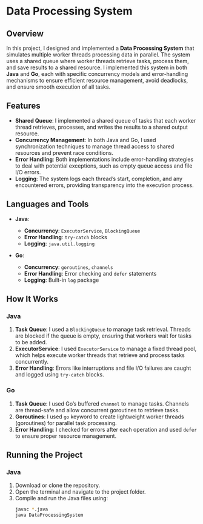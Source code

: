 # Data Processing System

## Overview

In this project, I designed and implemented a **Data Processing System** that simulates multiple worker threads processing data in parallel. The system uses a shared queue where worker threads retrieve tasks, process them, and save results to a shared resource. I implemented this system in both **Java** and **Go**, each with specific concurrency models and error-handling mechanisms to ensure efficient resource management, avoid deadlocks, and ensure smooth execution of all tasks.

## Features

- **Shared Queue**: I implemented a shared queue of tasks that each worker thread retrieves, processes, and writes the results to a shared output resource.
- **Concurrency Management**: In both Java and Go, I used synchronization techniques to manage thread access to shared resources and prevent race conditions.
- **Error Handling**: Both implementations include error-handling strategies to deal with potential exceptions, such as empty queue access and file I/O errors.
- **Logging**: The system logs each thread’s start, completion, and any encountered errors, providing transparency into the execution process.

## Languages and Tools

- **Java**:
  - **Concurrency**: `ExecutorService`, `BlockingQueue`
  - **Error Handling**: `try-catch` blocks
  - **Logging**: `java.util.logging`
  
- **Go**:
  - **Concurrency**: `goroutines`, `channels`
  - **Error Handling**: Error checking and `defer` statements
  - **Logging**: Built-in `log` package

## How It Works

### Java

1. **Task Queue**: I used a `BlockingQueue` to manage task retrieval. Threads are blocked if the queue is empty, ensuring that workers wait for tasks to be added.
2. **ExecutorService**: I used `ExecutorService` to manage a fixed thread pool, which helps execute worker threads that retrieve and process tasks concurrently.
3. **Error Handling**: Errors like interruptions and file I/O failures are caught and logged using `try-catch` blocks.

### Go

1. **Task Queue**: I used Go’s buffered `channel` to manage tasks. Channels are thread-safe and allow concurrent goroutines to retrieve tasks.
2. **Goroutines**: I used `go` keyword to create lightweight worker threads (goroutines) for parallel task processing.
3. **Error Handling**: I checked for errors after each operation and used `defer` to ensure proper resource management.



## Running the Project

### Java

1. Download or clone the repository.
2. Open the terminal and navigate to the project folder.
3. Compile and run the Java files using:
   ```bash
   javac *.java
   java DataProcessingSystem
